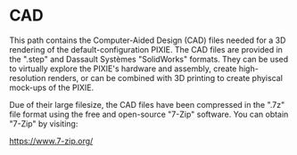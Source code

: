 # CAD
This path contains the Computer-Aided Design (CAD) files needed for a 3D rendering of the default-configuration PIXIE. The CAD files are provided in the ".step" and Dassault Systèmes "SolidWorks" formats. They can be used to virtually explore the PIXIE's hardware and assembly, create high-resolution renders, or can be combined with 3D printing to create phyiscal mock-ups of the PIXIE. 

Due of their large filesize, the CAD files have been compressed in the ".7z" file format using the free and open-source "7-Zip" software. You can obtain "7-Zip" by visiting:

https://www.7-zip.org/
